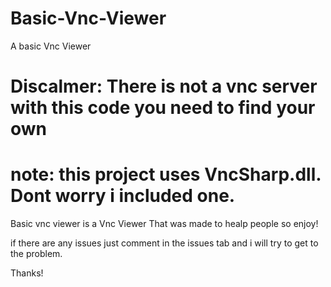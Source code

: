 # Basic-Vnc-Viewer
A basic Vnc Viewer

# Discalmer: There is not a vnc server with this code you need to find your own
# note: this project uses VncSharp.dll. Dont worry i included one.

Basic vnc viewer is a Vnc Viewer That was made to healp people so enjoy!

if there are any issues just comment in the issues tab and i will try to get to the problem.

Thanks!
